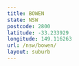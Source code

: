```yaml
---
title: BOWEN
state: NSW
postcode: 2800
latitude: -33.233929
longitude: 149.116263
url: /nsw/bowen/
layout: suburb
---
```


